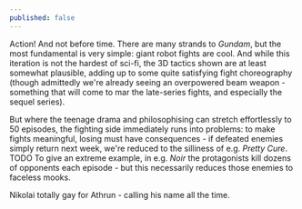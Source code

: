 ```yaml
---
published: false
---
```


Action! And not before time. There are many strands to *Gundam*, but the most fundamental is very simple: giant robot fights are cool. And while this iteration is not the hardest of sci-fi, the 3D tactics shown are at least somewhat plausible, adding up to some quite satisfying fight choreography (though admittedly we're already seeing an overpowered beam weapon - something that will come to mar the late-series fights, and especially the sequel series).

But where the teenage drama and philosophising can stretch effortlessly to 50 episodes, the fighting side immediately runs into problems: to make fights meaningful, losing must have consequences - if defeated enemies simply return next week, we're reduced to the silliness of e.g. *Pretty Cure*. TODO To give an extreme example, in e.g. *Noir* the protagonists kill dozens of opponents each episode - but this necessarily reduces those enemies to faceless mooks.

Nikolai totally gay for Athrun - calling his name all the time.